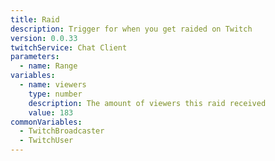 ```yaml
---
title: Raid
description: Trigger for when you get raided on Twitch
version: 0.0.33
twitchService: Chat Client
parameters:
  - name: Range
variables:
  - name: viewers
    type: number
    description: The amount of viewers this raid received
    value: 183
commonVariables:
  - TwitchBroadcaster
  - TwitchUser
---
```

